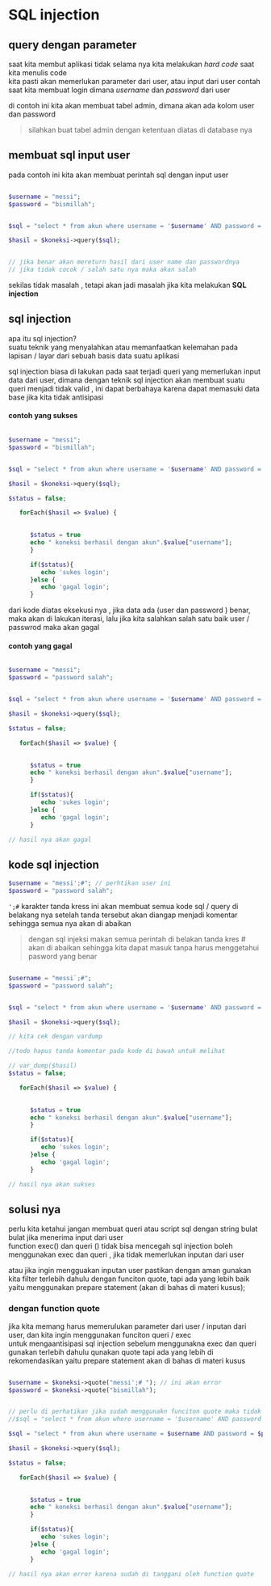 # SQL injection

## query dengan parameter

saat kita membut aplikasi tidak selama nya kita melakukan _hard code_ saat kita menulis code  
kita pasti akan memerlukan parameter dari user, atau input dari user contah saat kita membuat login dimana _username_ dan _password_ dari user

di contoh ini kita akan membuat tabel admin, dimana akan ada kolom user dan password

> silahkan buat tabel admin dengan ketentuan diatas di database nya

## membuat sql input user

pada contoh ini kita akan membuat perintah sql dengan input user

```php

$username = "messi";
$password = "bismillah";


$sql = "select * from akun where username = '$username' AND password = '$password' ";

$hasil = $koneksi->query($sql);


// jika benar akan mereturn hasil dari user name dan passwordnya
// jika tidak cocok / salah satu nya maka akan salah
```

sekilas tidak masalah , tetapi akan jadi masalah jika kita melakukan **SQL injection**

## sql injection

apa itu sql injection?  
suatu teknik yang menyalahkan atau memanfaatkan kelemahan pada lapisan / layar dari sebuah basis data suatu aplikasi

sql injection biasa di lakukan pada saat terjadi queri yang memerlukan input data dari user, dimana dengan teknik sql injection akan membuat suatu queri menjadi tidak valid , ini dapat berbahaya karena dapat memasuki data base jika kita tidak antisipasi


#### contoh yang sukses
```php

$username = "messi";
$password = "bismillah";


$sql = "select * from akun where username = '$username' AND password = '$password' ";

$hasil = $koneksi->query($sql);

$status = false;

   forEach($hasil => $value) {

      
      $status = true
      echo " koneksi berhasil dengan akun".$value["username"];
      }

      if($status){
         echo 'sukes login';
      }else {
         echo 'gagal login';
      }


```
dari kode diatas eksekusi nya , jika data ada (user dan password ) benar, maka akan di lakukan iterasi, lalu jika kita salahkan salah satu baik user / passwrod maka akan gagal


#### contoh yang gagal

```php

$username = "messi";
$password = "password salah";


$sql = "select * from akun where username = '$username' AND password = '$password' ";

$hasil = $koneksi->query($sql);

$status = false;

   forEach($hasil => $value) {

      
      $status = true
      echo " koneksi berhasil dengan akun".$value["username"];
      }

      if($status){
         echo 'sukes login';
      }else {
         echo 'gagal login';
      }

// hasil nya akan gagal
```

## kode sql injection

```php
$username = "messi';#"; // perhtikan user ini
$password = "password salah";

```

` ';# ` karakter tanda kress ini akan membuat semua kode sql / query di belakang nya setelah tanda tersebut akan diangap menjadi komentar sehingga semua nya akan di abaikan


> dengan sql injeksi makan semua perintah di belakan tanda kres # akan di abaikan sehingga kita dapat masuk tanpa harus menggetahui pasword yang benar
```php

$username = "messi`;#"; 
$password = "password salah";


$sql = "select * from akun where username = '$username' AND password = '$password' ";

$hasil = $koneksi->query($sql);

// kita cek dengan vardump

//todo hapus tanda komentar pada kode di bawah untuk melihat

// var_dump($hasil)
$status = false;

   forEach($hasil => $value) {

      
      $status = true
      echo " koneksi berhasil dengan akun".$value["username"];
      }

      if($status){
         echo 'sukes login';
      }else {
         echo 'gagal login';
      }

// hasil nya akan sukses
```


## solusi nya

perlu kita ketahui jangan membuat queri atau script sql dengan string bulat bulat jika menerima input dari user  
function exec() dan queri () tidak bisa mencegah sql injection
boleh menggunakan exec dan queri , jika tidak memerlukan inputan dari user

atau jika ingin mengguakan inputan user pastikan dengan aman gunakan kita filter terlebih dahulu dengan funciton quote,
tapi ada yang lebih baik yaitu menggunakan prepare statement (akan di bahas di materi kusus);


### dengan function quote


jika kita memang harus memerulukan parameter dari user / inputan dari user, dan kita ingin menggunakan funciton queri / exec  
untuk mengaantisipasi sql injection sebelum menggunakna exec dan queri gunakan terlebih dahulu qunakan quote 
tapi ada yang lebih di rekomendasikan yaitu prepare statement akan di bahas di materi kusus



```php

$username = $koneksi->quote("messi';# "); // ini akan error 
$password = $koneksi->quote("bismillah");


// perlu di perhatikan jika sudah menggunakn funciton quote maka tidak lagi menggunakan kutip satu di dalam memasukan inputan dalam menulis string nya
//$sql = "select * from akun where username = '$username' AND password = '$password' "; // seperti ini salah

$sql = "select * from akun where username = $username AND password = $password "; // ini benar

$hasil = $koneksi->query($sql);

$status = false;

   forEach($hasil => $value) {

      
      $status = true
      echo " koneksi berhasil dengan akun".$value["username"];
      }

      if($status){
         echo 'sukes login';
      }else {
         echo 'gagal login';
      }

// hasil nya akan error karena sudah di tanggani oleh function quote
```
